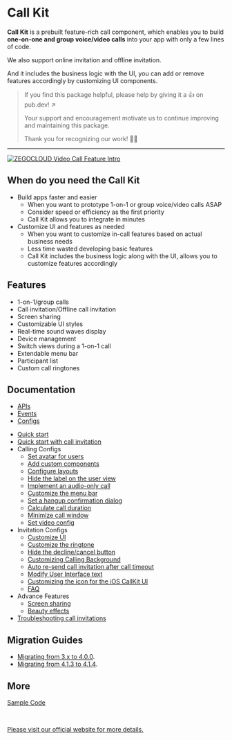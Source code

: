 # Call Kit

**Call Kit** is a prebuilt feature-rich call component, which enables you to build **one-on-one and group voice/video calls** into your app with only a few lines of code.

We also support online invitation and offline invitation.

And it includes the business logic with the UI, you can add or remove features accordingly by customizing UI components.

>
>
>If you find this package helpful, please help by giving it a 👍 on pub.dev! ↗️
>
>Your support and encouragement motivate us to continue improving and maintaining this package.
>
>Thank you for recognizing our work! 👏👏
---

[![ZEGOCLOUD Video Call Feature Intro](https://res.cloudinary.com/marcomontalbano/image/upload/v1682407474/video_to_markdown/images/youtube--mEg32GyIqgI-c05b58ac6eb4c4700831b2b3070cd403.jpg)](https://www.youtube.com/embed/mEg32GyIqgI "ZEGOCLOUD Video Call Feature Intro")

## When do you need the Call Kit

- Build apps faster and easier
  - When you want to prototype 1-on-1 or group voice/video calls ASAP
  - Consider speed or efficiency as the first priority
  - Call Kit allows you to integrate in minutes
- Customize UI and features as needed
  - When you want to customize in-call features based on actual business needs
  - Less time wasted developing basic features
  - Call Kit includes the business logic along with the UI, allows you to customize features accordingly

## Features

- 1-on-1/group calls
- Call invitation/Offline call invitation
- Screen sharing
- Customizable UI styles
- Real-time sound waves display
- Device management
- Switch views during a 1-on-1 call
- Extendable menu bar
- Participant list
- Custom call ringtones

## Documentation

- [APIs](https://pub.dev/documentation/zego_uikit_prebuilt_call/latest/topics/APIs-topic.html)
- [Events](https://pub.dev/documentation/zego_uikit_prebuilt_call/latest/topics/Events-topic.html)
- [Configs](https://pub.dev/documentation/zego_uikit_prebuilt_call/latest/topics/Configs-topic.html)

> 
> 

- [Quick start](https://zegocloud.spreading.io/doc/callkit/Call%20Kit/main/Quick%20start/b26d509e)
- [Quick start with call invitation](https://zegocloud.spreading.io/doc/callkit/Call%20Kit/main/Quick%20start%20(with%20call%20invitation)/eb1d3c42)
- Calling Configs
  - [Set avatar for users](https://zegocloud.spreading.io/doc/callkit/Call%20Kit/main/Calling%20config/Set%20avatar%20for%20users/0b0379a1)
  - [Add custom components](https://zegocloud.spreading.io/doc/callkit/Call%20Kit/main/Calling%20config/Add%20custom%20components/104f3892)
  - [Configure layouts](https://zegocloud.spreading.io/doc/callkit/Call%20Kit/main/Calling%20config/Configure%20layouts/72e3cb8a)
  - [Hide the label on the user view](https://zegocloud.spreading.io/doc/callkit/Call%20Kit/main/Calling%20config/Hide%20the%20label%20on%20the%20user%20view/d05f2d97)
  - [Implement an audio-only call](https://zegocloud.spreading.io/doc/callkit/Call%20Kit/main/Calling%20config/Implement%20an%20audio-only%20call/649285b6)
  - [Customize the menu bar](https://zegocloud.spreading.io/doc/callkit/Call%20Kit/main/Calling%20config/Customize%20the%20menu%20bar/db8f439f)
  - [Set a hangup confirmation dialog](https://zegocloud.spreading.io/doc/callkit/Call%20Kit/main/Calling%20config/Set%20a%20hangup%20confirmation%20dialog/f6a7433c)
  - [Calculate call duration](https://zegocloud.spreading.io/doc/callkit/Call%20Kit/main/Calling%20config/Calculate%20call%20duration/c75ba0e1)
  - [Minimize call window](https://zegocloud.spreading.io/doc/callkit/Call%20Kit/main/Calling%20config/Minimize%20call%20window/4a12fd9e)
  - [Set video config](https://zegocloud.spreading.io/doc/callkit/Call%20Kit/main/Calling%20config/Set%20video%20config/da12304d)
- Invitation Configs
  - [Customize UI](https://pub.dev/documentation/zego_uikit_prebuilt_call/latest/zego_uikit_prebuilt_call/ZegoCallInvitationUIConfig-class.html) 
  - [Customize the ringtone](https://zegocloud.spreading.io/doc/callkit/Call%20Kit/main/Invitation%20config/Customize%20the%20ringtone/0fcda8ea)
  - [Hide the decline/cancel button](https://zegocloud.spreading.io/doc/callkit/Call%20Kit/main/Invitation%20config/Hide%20the%20decline/cancel%20button/6be662b7)
  - [Customizing Calling Background](https://zegocloud.spreading.io/doc/callkit/Call%20Kit/main/Invitation%20config/Customizing%20Calling%20Background/a8673748)
  - [Auto re-send call invitation after call timeout](https://zegocloud.spreading.io/doc/callkit/Call%20Kit/main/Invitation%20config/Auto%20re-send%20call%20invitation%20after%20call%20timeout/c8736cd7)
  - [Modify User Interface text](https://zegocloud.spreading.io/doc/callkit/Call%20Kit/main/Invitation%20config/Modify%20User%20Interface%20text/49aac7d2)
  - [Customizing the icon for the iOS CallKit UI](https://zegocloud.spreading.io/doc/callkit/Call%20Kit/main/Invitation%20config/Customizing%20the%20icon%20for%20the%20iOS%20CallKit%20UI/1dc1fc86)
  - [FAQ](https://zegocloud.spreading.io/doc/callkit/Call%20Kit/main/Invitation%20config/FAQ/0d1a020c)
- Advance Features
  - [Screen sharing](https://zegocloud.spreading.io/doc/callkit/Call%20Kit/main/Advanced%20Features/Screen%20sharing/4fb3f574)
  - [Beauty effects](https://zegocloud.spreading.io/doc/callkit/Call%20Kit/main/Advanced%20Features/Beauty%20effects/edfb08d6)
- [Troubleshooting call invitations](https://zegocloud.spreading.io/doc/callkit/Call%20Kit/main/Troubleshooting%20call%20invitations/4981e46f)


## Migration Guides

- [Migrating from 3.x to 4.0.0](https://pub.dev/documentation/zego_uikit_prebuilt_call/latest/topics/Migration_v4.x-topic.html#400).
- [Migrating from 4.1.3 to 4.1.4](https://pub.dev/documentation/zego_uikit_prebuilt_call/latest/topics/Migration_v4.x-topic.html#414).
  
## More
[Sample Code](https://github.com/ZEGOCLOUD/zego_uikit_prebuilt_call_example_flutter)

<br />

[Please visit our official website for more details.](https://docs.zegocloud.com/article/14746)